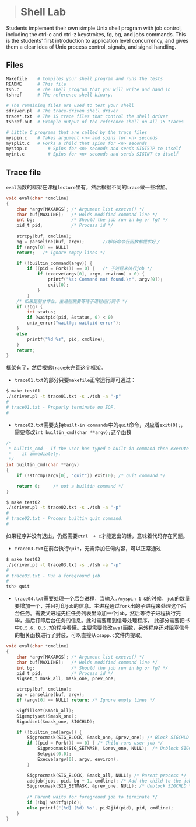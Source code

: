 > # Shell Lab

Students implement their own simple Unix shell program with job control, including the ctrl-c and ctrl-z keystrokes, fg, bg, and jobs commands. This is the students' first introduction to application level concurrency, and gives them a clear idea of Unix process control, signals, and signal handling.

## Files

```bash
Makefile	# Compiles your shell program and runs the tests
README		# This file
tsh.c		# The shell program that you will write and hand in
tshref		# The reference shell binary.

# The remaining files are used to test your shell
sdriver.pl	# The trace-driven shell driver
trace*.txt	# The 15 trace files that control the shell driver
tshref.out 	# Example output of the reference shell on all 15 traces

# Little C programs that are called by the trace files
myspin.c	# Takes argument <n> and spins for <n> seconds
mysplit.c	# Forks a child that spins for <n> seconds
mystop.c        # Spins for <n> seconds and sends SIGTSTP to itself
myint.c         # Spins for <n> seconds and sends SIGINT to itself
```

## Trace file

`eval`函数的框架在课程`lecture`里有，然后根据不同的`trace`做一些增加。

```c
void eval(char *cmdline) 
{
    char *argv[MAXARGS]; /* Argument list execve() */
    char buf[MAXLINE];   /* Holds modified command line */
    int bg;              /* Should the job run in bg or fg? */
    pid_t pid;           /* Process id */
    
    strcpy(buf, cmdline);
    bg = parseline(buf, argv);       //解析命令行函数都提供好了
    if (argv[0] == NULL)  
    return;   /* Ignore empty lines */

    if (!builtin_command(argv)) { 
        if ((pid = Fork()) == 0) {   /* 子进程来执行job */
            if (execve(argv[0], argv, environ) < 0) {
                printf("%s: Command not found.\n", argv[0]);
                exit(0);
            }
        }
    /* 如果是前台作业，主进程需要等待子进程运行完毕 */
    if (!bg) {
        int status;
        if (waitpid(pid, &status, 0) < 0)
        unix_error("waitfg: waitpid error");
    }
    else
        printf("%d %s", pid, cmdline);
    }
    return;
}
```

框架有了，然后根据`trace`来完善这个框架。

* `trace01.txt`的部分只要`makefile`正常运行即可通过：

```bash
$ make test01
./sdriver.pl -t trace01.txt -s ./tsh -a "-p"
#
# trace01.txt - Properly terminate on EOF.
#
```

* `trace02.txt`需要支持`built-in commands`中的`quit`命令，对应着`exit(0);`，需要修改`int builtin_cmd(char **argv);`这个函数

```c
/* 
 * builtin_cmd - If the user has typed a built-in command then execute
 *    it immediately.  
 */
int builtin_cmd(char **argv) 
{
    if (!strcmp(argv[0], "quit")) exit(0); /* quit command */

    return 0;     /* not a builtin command */
}

```

```bash
$ make test02
./sdriver.pl -t trace02.txt -s ./tsh -a "-p"
#
# trace02.txt - Process builtin quit command.
#
```

如果程序并没有退出，仍然需要`ctrl  + c`才能退出的话，意味着代码存在问题。

* `trace03.txt`在前台执行`quit`，无需添加任何内容，可以正常通过

```bash
$ make test03
./sdriver.pl -t trace03.txt -s ./tsh -a "-p"
#
# trace03.txt - Run a foreground job.
#
tsh> quit
```

* `trace04.txt`需要处理一个后台进程，当输入`./myspin 1 &`的时候，`job`的数量要增加一个，并且打印`job`的信息。主进程通过`fork`出的子进程来处理这个后台任务。需要父进程先往任务列表里添加一个`job`，然后等待子进程执行完毕，最后打印后台任务的信息。此时需要用到信号处理程序。 此部分需要把书中`8.5.6, 8.5.7`的程序看懂。主要需要修改`eval`函数，另外程序还对阻塞信号的相关函数进行了封装，可以直接从`csapp.c`文件内提取。

```c
void eval(char *cmdline) 
{
    char *argv[MAXARGS]; /* Argument list execve() */
    char buf[MAXLINE];   /* Holds modified command line */
    int bg;              /* Should the job run in bg or fg? */
    pid_t pid;           /* Process id */
    sigset_t mask_all, mask_one, prev_one;

    strcpy(buf, cmdline);
    bg = parseline(buf, argv);
    if (argv[0] == NULL) return; /* Ignore empty lines */

    Sigfillset(&mask_all);
    Sigemptyset(&mask_one);
    Sigaddset(&mask_one, SIGCHLD);

    if (!builtin_cmd(argv)) {
        Sigprocmask(SIG_BLOCK, &mask_one, &prev_one); /* Block SIGCHLD */
        if ((pid = Fork()) == 0) { /* Child runs user job */
            Sigprocmask(SIG_SETMASK, &prev_one, NULL);  /* Unblock SIGCHLD */ 
            Setpgid(0,0);
            Execve(argv[0], argv, environ);
        }

        Sigprocmask(SIG_BLOCK, &mask_all, NULL); /* Parent process */
        addjob(jobs, pid, bg + 1, cmdline); /* Add the child to the job list FG 1 or BG 2*/
        Sigprocmask(SIG_SETMASK, &prev_one, NULL); /* Unblock SIGCHLD */
        
        /* Parent waits for foreground job to terminate */
        if (!bg) waitfg(pid);
        else printf("[%d] (%d) %s", pid2jid(pid), pid, cmdline);
    }
}
```

































